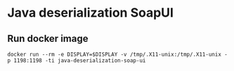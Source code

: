 # Java deserialization SoapUI

## Run docker image

    docker run --rm -e DISPLAY=$DISPLAY -v /tmp/.X11-unix:/tmp/.X11-unix -p 1198:1198 -ti java-deserialization-soap-ui
